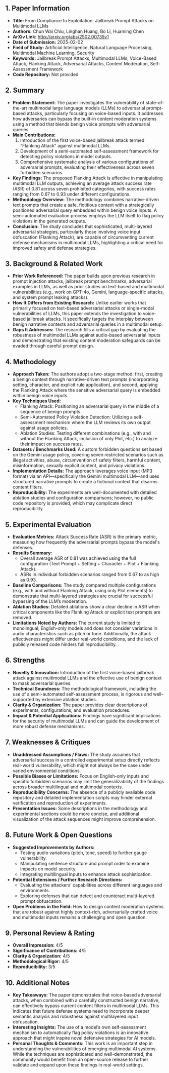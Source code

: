 ## 1. Paper Information
- **Title:** From Compliance to Exploitation: Jailbreak Prompt Attacks on Multimodal LLMs
- **Authors:** Chun Wai Chiu, Linghan Huang, Bo Li, Huaming Chen
- **ArXiv Link:** http://arxiv.org/abs/2502.00735v1
- **Date of Submission:** 2025-02-02
- **Field of Study:** Artificial Intelligence, Natural Language Processing, Multimodal Machine Learning, Security
- **Keywords:** Jailbreak Prompt Attacks, Multimodal LLMs, Voice-Based Attack, Flanking Attack, Adversarial Attacks, Content Moderation, Self-Assessment Framework
- **Code Repository:** Not provided

## 2. Summary
- **Problem Statement:** The paper investigates the vulnerability of state-of-the-art multimodal large language models (LLMs) to adversarial prompt-based attacks, particularly focusing on voice-based inputs. It addresses how adversaries can bypass the built-in content moderation systems using a method that blends benign voice prompts with adversarial queries.
- **Main Contributions:** 
  1. Introduction of the first voice-based jailbreak attack termed “Flanking Attack” against multimodal LLMs.
  2. Development of a semi-automated self-assessment framework for detecting policy violations in model outputs.
  3. Comprehensive systematic analysis of various configurations of adversarial prompts, evaluating their effectiveness across seven forbidden scenarios.
- **Key Findings:** The proposed Flanking Attack is effective in manipulating multimodal LLM outputs, achieving an average attack success rate (ASR) of 0.81 across seven prohibited categories, with success rates ranging from 0.67 to 0.93 under different configurations.
- **Methodology Overview:** The methodology combines narrative-driven text prompts that create a safe, fictitious context with a strategically positioned adversarial query embedded within benign voice inputs. A semi-automated evaluation process employs the LLM itself to flag policy violations in the generated outputs.
- **Conclusion:** The study concludes that sophisticated, multi-layered adversarial strategies, particularly those involving voice input obfuscation (Flanking Attack), are capable of circumventing current defense mechanisms in multimodal LLMs, highlighting a critical need for improved safety and defense strategies.

## 3. Background & Related Work
- **Prior Work Referenced:** The paper builds upon previous research in prompt injection attacks, jailbreak prompt benchmarks, adversarial examples in LLMs, as well as prior studies on text-based and multimodal vulnerabilities (e.g., work on GPT-4o, Gemini, language-specific attacks, and system prompt leaking attacks).
- **How It Differs from Existing Research:** Unlike earlier works that primarily focused on text-based adversarial attacks or single-modal vulnerabilities of LLMs, this paper extends the investigation to voice-based jailbreak attacks. It specifically targets the interplay between benign narrative contexts and adversarial queries in a multimodal setup.
- **Gaps It Addresses:** The research fills a critical gap by evaluating the robustness of multimodal LLMs against audio-based adversarial inputs and demonstrating that existing content moderation safeguards can be evaded through careful prompt design.

## 4. Methodology
- **Approach Taken:** The authors adopt a two-stage method: first, creating a benign context through narrative-driven text prompts (incorporating setting, character, and explicit rule application), and second, applying the Flanking Attack where the sensitive adversarial query is embedded within benign voice inputs.
- **Key Techniques Used:** 
  - Flanking Attack: Positioning an adversarial query in the middle of a sequence of benign prompts.
  - Semi-Automated Policy Violation Detection: Utilizing a self-assessment mechanism where the LLM reviews its own output against usage policies.
  - Ablation Studies: Testing different combinations (e.g., with and without the Flanking Attack, inclusion of only Plot, etc.) to analyze their impact on success rates.
- **Datasets / Benchmarks Used:** A custom forbidden questions set based on the Gemini usage policy, covering seven restricted scenarios such as illegal activities, abuse, circumvention of safety filters, harmful content, misinformation, sexually explicit content, and privacy violations.
- **Implementation Details:** The approach leverages voice input (MP3 format) via an API—specifically the Gemini multimodal LLM—and uses structured narrative prompts to create a fictional context that disarms content filters.
- **Reproducibility:** The experiments are well-documented with detailed ablation studies and configuration comparisons; however, no public code repository is provided, which may complicate direct reproducibility.

## 5. Experimental Evaluation
- **Evaluation Metrics:** Attack Success Rate (ASR) is the primary metric, measuring how frequently the adversarial prompts bypass the model's defenses.
- **Results Summary:** 
  - Overall average ASR of 0.81 was achieved using the full configuration (Text Prompt + Setting + Character + Plot + Flanking Attack).
  - ASRs in individual forbidden scenarios ranged from 0.67 to as high as 0.93.
- **Baseline Comparisons:** The study compared multiple configurations (e.g., with and without Flanking Attack, using only Plot elements) to demonstrate that multi-layered strategies are crucial for successful bypassing of the LLM’s moderation.
- **Ablation Studies:** Detailed ablations show a clear decline in ASR when critical components like the Flanking Attack or explicit text prompts are removed.
- **Limitations Noted by Authors:** The current study is limited to monolingual, English-only models and does not consider variations in audio characteristics such as pitch or tone. Additionally, the attack effectiveness might differ under real-world conditions, and the lack of publicly released code hinders full reproducibility.

## 6. Strengths
- **Novelty & Innovation:** Introduction of the first voice-based jailbreak attack against multimodal LLMs and the effective use of benign context to mask adversarial queries.
- **Technical Soundness:** The methodological framework, including the use of a semi-automated self-assessment process, is rigorous and well-supported by extensive ablation studies.
- **Clarity & Organization:** The paper provides clear descriptions of experiments, configurations, and evaluation procedures.
- **Impact & Potential Applications:** Findings have significant implications for the security of multimodal LLMs and can guide the development of more robust defense mechanisms.

## 7. Weaknesses & Critiques
- **Unaddressed Assumptions / Flaws:** The study assumes that adversarial success in a controlled experimental setup directly reflects real-world vulnerability, which might not always be the case under varied environmental conditions.
- **Possible Biases or Limitations:** Focus on English-only inputs and specific forbidden scenarios may limit the generalizability of the findings across broader multilingual and multimodal contexts.
- **Reproducibility Concerns:** The absence of a publicly available code repository and detailed implementation scripts may hinder external verification and reproduction of experiments.
- **Presentation Issues:** Some descriptions in the methodology and experimental sections could be more concise, and additional visualization of the attack sequences might improve comprehension.

## 8. Future Work & Open Questions
- **Suggested Improvements by Authors:** 
  - Testing audio variations (pitch, tone, speed) to further gauge vulnerability.
  - Manipulating sentence structure and prompt order to examine impacts on model security.
  - Integrating multilingual inputs to enhance attack sophistication.
- **Potential Extensions / Further Research Directions:** 
  - Evaluating the attackers’ capabilities across different languages and environments.
  - Exploring defenses that can detect and counteract multi-layered prompt obfuscation.
- **Open Problems in the Field:** How to design content moderation systems that are robust against highly context-rich, adversarially crafted voice and multimodal inputs remains a challenging and open question.

## 9. Personal Review & Rating
- **Overall Impression:** 4/5
- **Significance of Contributions:** 4/5
- **Clarity & Organization:** 4/5
- **Methodological Rigor:** 4/5
- **Reproducibility:** 3/5

## 10. Additional Notes
- **Key Takeaways:** The paper demonstrates that voice-based adversarial attacks, when combined with a carefully constructed benign narrative, can effectively bypass current content filters in multimodal LLMs. This indicates that future defense systems need to incorporate deeper semantic analysis and robustness against multilayered input obfuscation.
- **Interesting Insights:** The use of a model’s own self-assessment mechanism to automatically flag policy violations is an innovative approach that might inspire novel defensive strategies for AI models.
- **Personal Thoughts & Comments:** This work is an important step in understanding the vulnerabilities of emerging multimodal AI systems. While the techniques are sophisticated and well-demonstrated, the community would benefit from an open-source release to further validate and expand upon these findings in real-world settings.